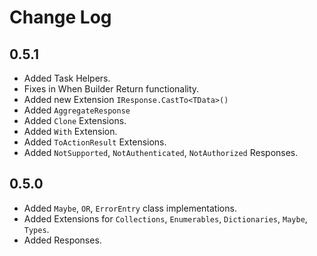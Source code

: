# Change Log

## 0.5.1

- Added Task Helpers.  
- Fixes in When Builder Return functionality.  
- Added new Extension `IResponse.CastTo<TData>()`  
- Added `AggregateResponse`
- Added `Clone` Extensions.
- Added `With` Extension.
- Added `ToActionResult` Extensions.
- Added `NotSupported`, `NotAuthenticated`, `NotAuthorized` Responses.

## 0.5.0

- Added `Maybe`, `OR`, `ErrorEntry` class implementations.  
- Added Extensions for `Collections`, `Enumerables`, `Dictionaries`, `Maybe`, `Types`.
- Added Responses.